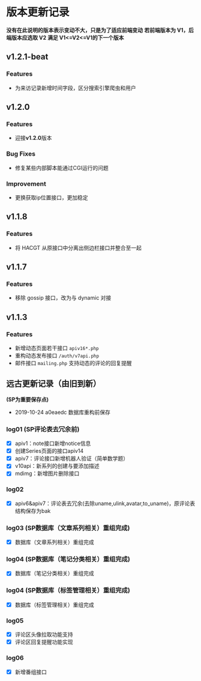 # 版本更新记录
**没有在此说明的版本表示变动不大，只是为了适应前端变动**
**若前端版本为 V1，后端版本应选取 V2 满足 V1<=V2<=V1的下一个版本**
## v1.2.1-beat
### Features
- 为来访记录新增时间字段，区分搜索引擎爬虫和用户

## v1.2.0
### Features
- 迎接**v1.2.0**版本
### Bug Fixes
- 修复某些内部脚本能通过CGI运行的问题
### Improvement
- 更换获取ip位置接口，更加稳定

## v1.1.8
### Features
- 将 HACGT 从原接口中分离出侧边栏接口并整合至一起

## v1.1.7
### Features
- 移除 gossip 接口，改为与 dynamic 对接

## v1.1.3
### Features
- 新增动态页面若干接口 `apiv16*.php`
- 重构动态发布接口 `/auth/v7api.php` 
- 邮件接口 `mailing.php` 支持动态的评论的回复提醒


## 远古更新记录（由旧到新）
**(SP为重要保存点)**
- 2019-10-24 a0eaedc 数据库重构前保存
### log01 **(SP评论表去冗余前)**
- [X] apiv1：note接口新增notice信息
- [X] 创建Series页面的接口apiv14
- [X] apiv7：评论接口新增机器人验证（简单数学题）
- [X] v10api：新系列的创建与要添加描述
- [X] mdimg：新增图片删除接口
### log02 
- [X] apiv6&apiv7：评论表去冗余(去除uname,ulink,avatar,to_uname)，原评论表结构保存为bak

### log03 **(SP数据库（文章系列相关）重组完成)**
- [X] 数据库（文章系列相关）重组完成
### log04 **(SP数据库（笔记分类相关）重组完成)**
- [X] 数据库（笔记分类相关）重组完成
### log04 **(SP数据库（标签管理相关）重组完成)**
- [X] 数据库（标签管理相关）重组完成
### log05
- [X] 评论区头像拉取功能支持
- [X] 评论区回复提醒功能实现
### log06
- [X] 新增番组接口